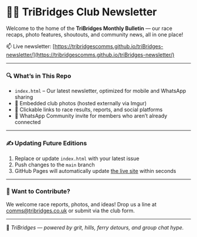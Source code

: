 # 🏊‍♂️ TriBridges Club Newsletter

Welcome to the home of the **TriBridges Monthly Bulletin** — our race recaps, photo features, shoutouts, and community news, all in one place!

📫 Live newsletter: [https://tribridgescomms.github.io/triBridges-newsletter/](https://tribridgescomms.github.io/triBridges-newsletter/)

---

### 🔍 What’s in This Repo

- `index.html` – Our latest newsletter, optimized for mobile and WhatsApp sharing
- 📸 Embedded club photos (hosted externally via Imgur)
- 🔗 Clickable links to race results, reports, and social platforms
- 💬 WhatsApp Community invite for members who aren’t already connected

---

### ✍️ Updating Future Editions

1. Replace or update `index.html` with your latest issue
2. Push changes to the `main` branch
3. GitHub Pages will automatically update [the live site](https://tribridgescomms.github.io/triBridges-newsletter/) within seconds

---

### 📣 Want to Contribute?

We welcome race reports, photos, and ideas! Drop us a line at [comms@tribridges.co.uk](mailto:comms@tribridges.co.uk) or submit via the club form.

---

🏁 _TriBridges — powered by grit, hills, ferry detours, and group chat hype._
